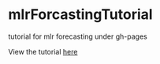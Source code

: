 # mlrForcastingTutorial
tutorial for mlr forecasting under gh-pages

View the tutorial [here](https://rawgit.com/Stevo15025/mlrForcastingTutorial/gh-pages/forcasting_in_mlr.html)
